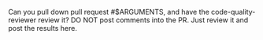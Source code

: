 Can you pull down pull request #$ARGUMENTS, and have the code-quality-reviewer review it? DO NOT post comments into the PR. Just review it and post the results here.
